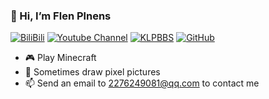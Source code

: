 ### 👋 Hi, I’m Flen Plnens

[![BiliBili](https://img.shields.io/badge/dynamic/json?color=00A1D6&label=BiliBili&query=%24.data.totalSubs&url=https%3A%2F%2Fapi.spencerwoo.com%2Fsubstats%2F%3Fsource%3Dbilibili%26queryKey%3D502734658&logo=bilibili&logoColor=white&suffix=+Followers&style=flat-square&bilibili.svg)](https://space.bilibili.com/502734658)
[![Youtube Channel](https://img.shields.io/badge/Youtube%20Channel-Flen%20Plnens-D30C0C?logo=Youtube&style=flat-square)](https://www.youtube.com/@flenplnens1685)
[![KLPBBS](https://img.shields.io/badge/KLPBBS-FluffyPlanet982-1F9017?style=flat-square&logo=data:image/png;base64,iVBORw0KGgoAAAANSUhEUgAAACAAAAAgCAYAAABzenr0AAAAi0lEQVRYCe2WwQqAMAxDN/H/f1m3QyQILU4q8ZBe2kGp4TUFW3OICXT+/jGC31/VfQRmbyhU2QJMYM/Mx27lvuhaVvvnTK/ABOQE0iuodDtfEdf/JsBKoxuPeiJ63D9rOQELkBNIz/BuGLwjgz0xKmYgywnIBVx/pxNJhBa4qjKvSk7AAqrW6jmvCZxNqSA7VNuwJAAAAABJRU5ErkJggg==)](https://klpbbs.com/?34944)
[![GitHub](https://img.shields.io/badge/dynamic/json?color=black&label=GitHub&logo=github&query=%24.data.totalSubs&suffix=+Followers&url=https%3A%2F%2Fapi.spencerwoo.com%2Fsubstats%2F%3Fsource%3Dgithub%26queryKey%3DFlen-Plnens&style=flat-square)](https://github.com/Flen-Plnens)

- 🎮 Play Minecraft
- 🎨 Sometimes draw pixel pictures
- 📫 Send an email to 2276249081@qq.com to contact me

<!---
Flen-Plnens/Flen-Plnens is a ✨ special ✨ repository because its `README.md` (this file) appears on your GitHub profile.
You can click the Preview link to take a look at your changes.
--->
